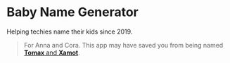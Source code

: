 # Baby Name Generator

Helping techies name their kids since 2019.

> For Anna and Cora. This app may have saved you from being named [**Tomax** and **Xamot**](https://en.wikipedia.org/wiki/Tomax_and_Xamot).
